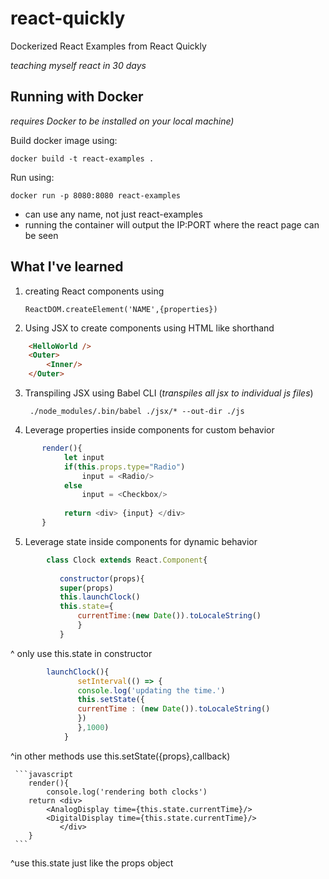 # react-quickly


Dockerized React Examples from React Quickly

*teaching myself react in 30 days*

## Running with Docker
*requires Docker to be installed on your local machine)*

Build docker image using: 

    docker build -t react-examples .

Run using:

    docker run -p 8080:8080 react-examples

* can use any name, not just react-examples
* running the container will output the IP:PORT where the react page can be seen

## What I've learned

1. creating React components using 

       ReactDOM.createElement('NAME',{properties})
    
    
2. Using JSX to create components using HTML like shorthand

```HTML
    <HelloWorld />
    <Outer>
    	<Inner/>
    </Outer>
```
    	
3. Transpiling JSX using Babel CLI (*transpiles all jsx to individual js files*)

      ```console
       ./node_modules/.bin/babel ./jsx/* --out-dir ./js
      ```
       
4. Leverage properties inside components for custom behavior
```js
	   render(){
    	    let input 
    	    if(this.props.type="Radio")
    		    input = <Radio/>
    	    else
    		    input = <Checkbox/>
    		
    	    return <div> {input} </div>
       }
```
    
5. Leverage state inside components for dynamic behavior
    
```javascript
	    class Clock extends React.Component{
	    
	       constructor(props){
		   super(props)
		   this.launchClock()
		   this.state={
		       currentTime:(new Date()).toLocaleString()
		       }
	       }
```
     
^ only use this.state in constructor

```javascript 
	    launchClock(){
	           setInterval(() => {
		       console.log('updating the time.')
		       this.setState({ 
		       currentTime : (new Date()).toLocaleString()
		       })
	           },1000)
            }
```
 
^in other methods use this.setState({props},callback)

     ```javascript 
	    render(){
	        console.log('rendering both clocks')
		return <div>
			<AnalogDisplay time={this.state.currentTime}/>
			<DigitalDisplay time={this.state.currentTime}/>
		       </div>
	    }
     ```
^use this.state just like the props object

